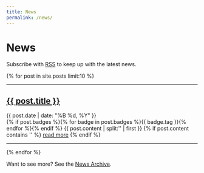 ```yaml
---
title: News
permalink: /news/
---
```


# News

<p>Subscribe with <a href="{{ site.baseurl }}/feed.xml">RSS</a> to keep up with the latest news.

<br>

{% for post in site.posts limit:10 %}
<hr>
   <div class="post-preview">
   <h2><a href="{{ site.baseurl }}{{ post.url }}">{{ post.title }}</a></h2>
   <span class="post-date">{{ post.date | date: "%B %d, %Y" }}</span><br>
   {% if post.badges %}{% for badge in post.badges %}<span class="badge badge-{{ badge.type }}">{{ badge.tag }}</span>{% endfor %}{% endif %}
   {{ post.content | split:'<!--more-->' | first }}
   {% if post.content contains '<!--more-->' %}
      <a href="{{ site.baseurl }}{{ post.url }}">read more</a>
   {% endif %}
   </div>
   <hr>
{% endfor %}

Want to see more? See the <a href="{{ site.baseurl }}/archive/">News Archive</a>.
